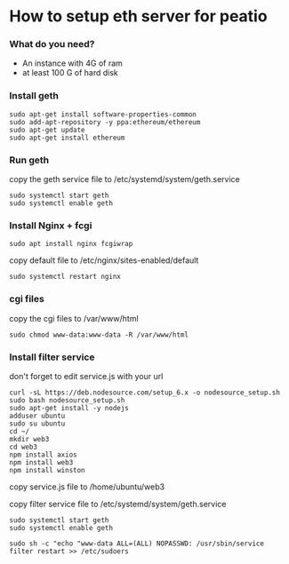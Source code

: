 # How to setup eth server for peatio

### What do you need?
- An instance with 4G of ram
- at least 100 G of hard disk

### Install geth

    sudo apt-get install software-properties-common
    sudo add-apt-repository -y ppa:ethereum/ethereum
    sudo apt-get update
    sudo apt-get install ethereum


### Run geth
copy the geth service file to /etc/systemd/system/geth.service

    
    sudo systemctl start geth
    sudo systemctl enable geth

### Install Nginx + fcgi

    sudo apt install nginx fcgiwrap
copy default file to /etc/nginx/sites-enabled/default

    sudo systemctl restart nginx

### cgi files

copy the cgi files to /var/www/html

    sudo chmod www-data:www-data -R /var/www/html

### Install filter service
don't forget to edit service.js with your url

    curl -sL https://deb.nodesource.com/setup_6.x -o nodesource_setup.sh
    sudo bash nodesource_setup.sh
    sudo apt-get install -y nodejs
    adduser ubuntu
    sudo su ubuntu
    cd ~/
    mkdir web3
    cd web3
    npm install axios
    npm install web3
    npm install winston
copy service.js file to /home/ubuntu/web3

copy filter service file to /etc/systemd/system/geth.service

    sudo systemctl start geth
    sudo systemctl enable geth

    sudo sh -c "echo "www-data ALL=(ALL) NOPASSWD: /usr/sbin/service filter restart >> /etc/sudoers

